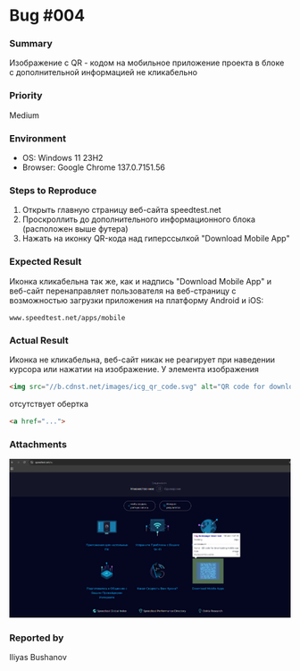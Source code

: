 # Bug #004
### Summary
Изображение с QR - кодом на мобильное приложение проекта в блоке с дополнительной информацией не кликабельно

### Priority
Medium

### Environment
- OS: Windows 11 23H2
- Browser: Google Chrome 137.0.7151.56

### Steps to Reproduce

1. Открыть главную страницу веб-сайта speedtest.net
2. Проскроллить до дополнительного информационного блока (расположен выше футера)
3. Нажать на иконку QR-кода над гиперссылкой "Download Mobile App"


### Expected Result
Иконка кликабельна так же, как и надпись "Download Mobile App" и веб-сайт перенаправляет пользователя на веб-страницу с возможностью загрузки приложения на платформу Android и iOS: 
```
www.speedtest.net/apps/mobile
```

### Actual Result
Иконка не кликабельна, веб-сайт никак не реагирует при наведении курсора или нажатии на изображение. У элемента изображения 
```html
<img src="//b.cdnst.net/images/icg_qr_code.svg" alt="QR code for downloading mobile app" class="homepage-lower-icon">
``` 
отсутствует обертка 
```html
<a href="...">
```

### Attachments
![bug-006](screenshots/bug_004.png)

### Reported by
Iliyas Bushanov